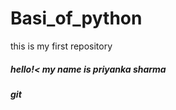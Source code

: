 # Basi_of_python
this is my first repository
<br>
<h5> hello!<  my name is priyanka sharma <h5>git 
